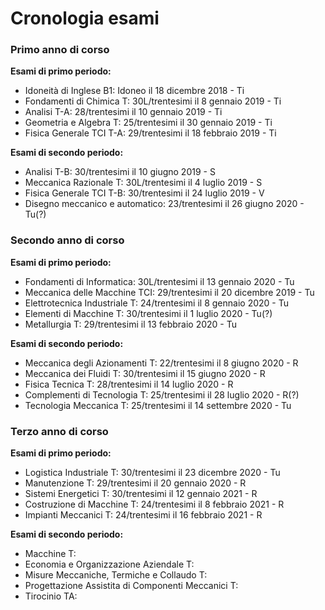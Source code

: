 # Cronologia esami
### Primo anno di corso
**Esami di primo periodo:**
  - Idoneità di Inglese B1:         Idoneo il 18 dicembre 2018 - Ti
  - Fondamenti di Chimica T:          30L/trentesimi il 8 gennaio 2019 - Ti
  - Analisi T-A:                    28/trentesimi il 10 gennaio 2019 - Ti
  - Geometria e Algebra T:            25/trentesimi il 30 gennaio 2019 - Ti
  - Fisica Generale TCI T-A:        29/trentesimi il 18 febbraio 2019 - Ti
  
**Esami di secondo periodo:**
  - Analisi T-B:                    30/trentesimi il 10 giugno 2019 - S
  - Meccanica Razionale T:            30L/trentesimi il 4 luglio 2019 - S
  - Fisica Generale TCI T-B:        30/trentesimi il 24 luglio 2019 - V
  - Disegno meccanico e automatico: 23/trentesimi il 26 giugno 2020 - Tu(?)
  
### Secondo anno di corso
**Esami di primo periodo:**
  - Fondamenti di Informatica:        30L/trentesimi il 13 gennaio 2020 - Tu
  - Meccanica delle Macchine TCI:     29/trentesimi il 20 dicembre 2019 - Tu
  - Elettrotecnica Industriale T:     24/trentesimi il 8 gennaio 2020 - Tu
  - Elementi di Macchine T:           30/trentesimi il 1 luglio 2020 - Tu(?)
  - Metallurgia T:                    29/trentesimi il 13 febbraio 2020 - Tu  
   
**Esami di secondo periodo:**
  - Meccanica degli Azionamenti T:    22/trentesimi il 8 giugno 2020 - R
  - Meccanica dei Fluidi T:           30/trentesimi il 15 giugno 2020 - R
  - Fisica Tecnica T:                 28/trentesimi il 14 luglio 2020 - R
  - Complementi di Tecnologia T:      25/trentesimi il 28 luglio 2020 - R(?)
  - Tecnologia Meccanica T:           25/trentesimi il 14 settembre 2020 - Tu
  
### Terzo anno di corso
**Esami di primo periodo:**  
  - Logistica Industriale T:           30/trentesimi il 23 dicembre 2020 - Tu
  - Manutenzione T:                    29/trentesimi il 20 gennaio 2020 - R
  - Sistemi Energetici T:              30/trentesimi il 12 gennaio 2021 - R    
  - Costruzione di Macchine T:         24/trentesimi il 8 febbraio 2021 - R   
  - Impianti Meccanici T:              24/trentesimi il 16 febbraio 2021 - R       
      
**Esami di secondo periodo:**
  - Macchine T:
  - Economia e Organizzazione Aziendale T: 
  - Misure Meccaniche, Termiche e Collaudo T:
  - Progettazione Assistita di Componenti Meccanici T:
  - Tirocinio TA:
